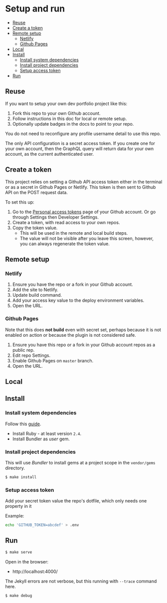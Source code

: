 # Setup and run

- [Reuse](#reuse)
- [Create a token](#create-a-token)
- [Remote setup](#remote-setup)
    - [Netlify](#netlify)
    - [Github Pages](#github-pages)
- [Local](#local)
- [Install](#install)
    - [Install system dependencies](#install-system-dependencies)
    - [Install project dependencies](#install-project-dependencies)
    - [Setup access token](#setup-access-token)
- [Run](#run)


## Reuse

If you want to setup your own dev portfolio project like this:

1. Fork this repo to your own Github account.
3. Follow instructions in this doc for local or remote setup.
2. Optionally update badges in the docs to point to your repo.

You do not need to reconfigure any profile username detail to use this repo.

The only API configuration is a secret access token. If you create one for your own account, then the GraphQL query will return data for your own account, as the current authenticated user.

## Create a token

This project relies on setting a Github API access token either in the terminal or as a secret in Github Pages or Netlify. This token is then sent to Github API on the POST request data.

To set this up:

1. Go to the [Personal access tokens](https://github.com/settings/tokens) page of your Github account. Or go through Settings then Developer Settings.
2. Create a token, with read access to your own repos.
3. Copy the token value.
    - This will be used in the remote and local build steps.
    - The value will not be visible after you leave this screen, however, you can always regenerate the token value.

## Remote setup

### Netlify

1. Ensure you have the repo or a fork in your Github account.
2. Add the site to Netlify.
3. Update build command.
4. Add your access key value to the deploy environment variables.
5. Open the URL.

### Github Pages

Note that this does **not build** even with secret set, perhaps because it is not enabled on action or because the plugin is not considered safe.

1. Ensure you have this repo or a fork in your Github account repos as a public rep.
2. Edit repo Settings.
3. Enable Github Pages on `master` branch.
4. Open the URL.

## Local

## Install

### Install system dependencies

Follow this [guide](https://github.com/MichaelCurrin/static-sites-generator-resources/blob/master/Jekyll/setup_and_run.md).

- Install Ruby - at least version `2.4`.
- Install Bundler as _user_ gem.

### Install project dependencies

This will use _Bundler_ to install gems at a project scope in the `vendor/gems` directory.

```sh
$ make install
```

### Setup access token

Add your secret token value the repo's dotfile, which only needs one property in it

Example:

```sh
echo 'GITHUB_TOKEN=abcdef' > .env
```

## Run

```sh
$ make serve
```

Open in the browser:

- http://localhost:4000/

The Jekyll errors are not verbose, but this running with `--trace` command here.

```sh
$ make debug
```
